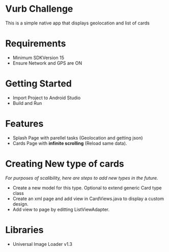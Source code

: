 Vurb Challenge
==============
This is a simple native app that displays geolocation and list of cards

Requirements
=============
- Minimum SDKVersion 15
- Ensure Network and GPS are ON

Getting Started
===============
- Import Project to Android Studio
- Build and Run

Features
=========
- Splash Page with parellel tasks (Geolocation and getting json)
- Cards Page with **infinite scrolling** (Reload same data).

Creating New type of cards
==========================
*For purposes of scalibility, here are steps to add new types in the future.*

- Create a new model for this type. Optional to extend generic Card type class
- Create an xml page and add view in CardViews.java to display a custom design.
- Add view to page by editting ListViewAdapter.

Libraries
=========
- Universal Image Loader v1.3